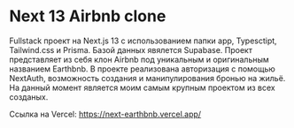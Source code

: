 # Next 13 Airbnb clone

Fullstack проект на Next.js 13 с использованием папки app, Typesctipt, Tailwind.css и Prisma. Базой данных явялется Supabase. Проект представляет из себя клон Airbnb под уникальным и оригинальным названием Earthbnb. В проекте реализована авторизация с помощью NextAuth, возможность создания и манипулирования бронью на жильё. На данный момент является моим самым крупным проектом из всех созданых.

Ссылка на Vercel: https://next-earthbnb.vercel.app/
